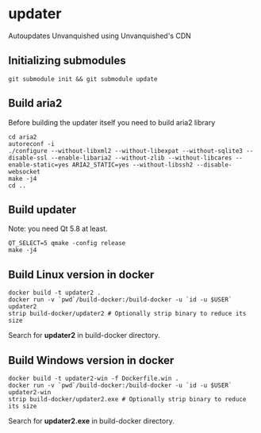 # updater
Autoupdates Unvanquished using Unvanquished's CDN

## Initializing submodules
```
git submodule init && git submodule update
```

## Build aria2
Before building the updater itself you need to build aria2 library
```
cd aria2
autoreconf -i
./configure --without-libxml2 --without-libexpat --without-sqlite3 --disable-ssl --enable-libaria2 --without-zlib --without-libcares --enable-static=yes ARIA2_STATIC=yes --without-libssh2 --disable-websocket
make -j4
cd ..
```

## Build updater
Note: you need Qt 5.8 at least.
```
QT_SELECT=5 qmake -config release
make -j4
```

## Build Linux version in docker
```
docker build -t updater2 .
docker run -v `pwd`/build-docker:/build-docker -u `id -u $USER` updater2
strip build-docker/updater2 # Optionally strip binary to reduce its size
```
Search for **updater2** in build-docker directory.

## Build Windows version in docker
```
docker build -t updater2-win -f Dockerfile.win .
docker run -v `pwd`/build-docker:/build-docker -u `id -u $USER` updater2-win
strip build-docker/updater2.exe # Optionally strip binary to reduce its size
```
Search for **updater2.exe** in build-docker directory.
